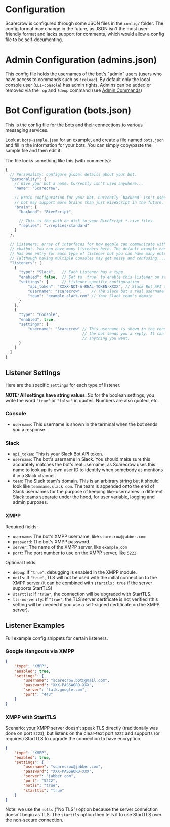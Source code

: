 # Configuration

Scarecrow is configured through some JSON files in the `config/` folder. The
config format may change in the future, as JSON isn't the most user-friendly
format and lacks support for comments, which would allow a config file to be
self-documenting.

# Admin Configuration (admins.json)

This config file holds the usernames of the bot's "admin" users (users who
have access to commands such as `!reload`). By default only the local console
user (`CLI-console`) has admin rights. Admins can be added or removed via the
`!op` and `!deop` command (see [Admin Commands](./Admin-Commands.md))

# Bot Configuration (bots.json)

This is the config file for the bots and their connections to various messaging
services.

Look at `bots-sample.json` for an example, and create a file named `bots.json`
and fill in the information for your bots. You can simply copy/paste the
sample file and then edit it.

The file looks something like this (with comments):

```javascript
{
  // Personality: configure global details about your bot.
  "personality": {
    // Give your bot a name. Currently isn't used anywhere...
    "name": "Scarecrow",

    // Brain configuration for your bot. Currently `backend` isn't used but this
    // bot may support more brains than just RiveScript in the future.
    "brain": {
      "backend": "RiveScript",

      // This is the path on disk to your RiveScript *.rive files.
      "replies": "./replies/standard"
    }
  },

  // Listeners: array of interfaces for how people can communicate with your
  // chatbot. You can have many listeners here. The default example config only
  // has one entry for each type of listener but you can have many entries
  // (although having multiple Consoles may get messy and confusing...)
  "listeners": [
    {
      "type": "Slack",   // Each Listener has a type
      "enabled": false,  // Set to `true` to enable this listener on start-up
      "settings": {      // Listener-specific configuration
          "api_token": "XXXX-NOT-A-REAL-TOKEN-XXXX", // Slack Bot API token
          "username": "scarecrow",    // The Slack bot's real username
          "team": "example.slack.com" // Your Slack team's domain
      }
    },
    {
      "type": "Console",
      "enabled": true,
      "settings": {
          "username": "Scarecrow" // This username is shown in the console when
                                  // the bot sends you a reply. It can be
                                  // anything you want.
      }
    }
  ]
}
```

## Listener Settings

Here are the specific `settings` for each type of listener.

**NOTE: All settings have string values.** So for the boolean settings, you
write the word `"true"` or `"false"` in quotes. Numbers are also quoted, etc.

### Console

* `username`: This username is shown in the terminal when the bot sends you a
  response.

### Slack

* `api_token`: This is your Slack Bot API token.
* `username`: The bot's username in Slack. You should make sure this accurately
  matches the bot's real username, as Scarecrow uses this name to look up its
  own user ID to identify when somebody at-mentions it in a Slack channel.
* `team`: The Slack team's domain. This is an arbitrary string but it should
  look like `teamname.slack.com`. The team is appended onto the end of Slack
  usernames for the purpose of keeping like-usernames in different Slack teams
  separate under the hood, for user variable, logging and admin purposes.

### XMPP

Required fields:

* `username`: The bot's XMPP username, like `scarecrow@jabber.com`
* `password`: The bot's XMPP password.
* `server`: The name of the XMPP server, like `example.com`
* `port`: The port number to use on the XMPP server, like `5222`

Optional fields:

* `debug`: If `"true"`, debugging is enabled in the XMPP module.
* `notls`: If `"true"`, TLS will not be used with the initial connection to the
  XMPP server (it can be combined with `starttls: true` if the server supports
  StartTLS)
* `starttls`: If `"true"`, the connection will be upgraded with StartTLS.
* `tls-no-verify`: If `"true"`, the TLS server certificate is not verified
  (this setting will be needed if you use a self-signed certificate on the
  XMPP server).

## Listener Examples

Full example config snippets for certain listeners.

### Google Hangouts via XMPP

```json
{
    "type": "XMPP",
    "enabled": true,
    "settings": {
        "username": "scarecrow.bot@gmail.com",
        "password": "XXX-PASSWORD-XXX",
        "server": "talk.google.com",
        "port": "443"
    }
}
```

### XMPP with StartTLS

Scenario: your XMPP server doesn't speak TLS directly (traditionally was done on
port `5223`), but listens on the clear-text port `5222` and supports (or
requires) StartTLS to upgrade the connection to have encryption.

```json
{
    "type": "XMPP",
    "enabled": true,
    "settings": {
        "username": "scarecrow@jabber.com",
        "password": "XXX-PASSWORD-XXX",
        "server": "jabber.com",
        "port": "5222",
        "notls": "true",
        "starttls": "true"
    }
}
```

Note: we use the `notls` ("No TLS") option because the server connection doesn't
begin as TLS. The `starttls` option then tells it to use StartTLS over the
non-secure connection.
